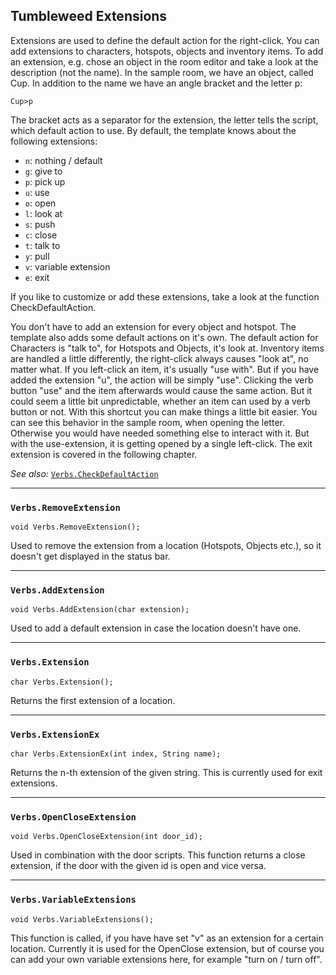 ## Tumbleweed Extensions

Extensions are used to define the default action for the right-click. You can add extensions to characters, hotspots, objects and inventory items.
To add an extension, e.g. chose an object in the room editor and take a look at the description (not the name).
In the sample room, we have an object, called Cup. In addition to the name we have an angle bracket and the letter p:

```
Cup>p
```

The bracket acts as a separator for the extension, the letter tells the script, which default action to use. By default, the template knows about the following extensions:


* `n`: nothing / default
* `g`: give to
* `p`: pick up
* `u`: use
* `o`: open
* `l`: look at
* `s`: push
* `c`: close
* `t`: talk to
* `y`: pull
* `v`: variable extension
* `e`: exit

If you like to customize or add these extensions, take a look at the function CheckDefaultAction.

You don't have to add an extension for every object and hotspot. The template also adds some default actions on it's own.
The default action for Characters is "talk to", for Hotspots and Objects, it's look at.
Inventory items are handled a little differently, the right-click always causes "look at", no matter what. If you left-click an
item, it's usually "use with". But if you have added the extension "u", the action will be simply "use".
Clicking the verb button "use" and the item afterwards would cause the same action. But it could seem a little bit unpredictable,
whether an item can used by a verb button or not. With this shortcut you can make things a little bit easier.
You can see this behavior in the sample room, when opening the letter. Otherwise you would have needed something else to interact with it.
But with the use-extension, it is getting opened by a single left-click. The exit extension is covered in the following chapter.

*See also:*
[`Verbs.CheckDefaultAction`](Tumbleweed_actions#verbscheckdefaultaction)

---

### `Verbs.RemoveExtension`

```
void Verbs.RemoveExtension();
```

Used to remove the extension from a location (Hotspots, Objects etc.), so it doesn't get displayed in the status bar.

---

### `Verbs.AddExtension`

```
void Verbs.AddExtension(char extension);
```

Used to add a default extension in case the location doesn't have one.

---

### `Verbs.Extension`

```
char Verbs.Extension();
```

Returns the first extension of a location.

---

### `Verbs.ExtensionEx`

```
char Verbs.ExtensionEx(int index, String name);
```

Returns the n-th extension of the given string. This is currently used for exit extensions.

---

### `Verbs.OpenCloseExtension`

```
void Verbs.OpenCloseExtension(int door_id);
```

Used in combination with the door scripts. This function returns a close extension, if the door with the given id is open and vice versa.

---

### `Verbs.VariableExtensions`

```
void Verbs.VariableExtensions();
```

This function is called, if you have have set "v" as an extension for a certain location. Currently it is used for the OpenClose extension,
but of course you can add your own variable extensions here, for example "turn on / turn off".
